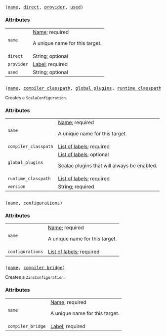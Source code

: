 <a name="#<unknown name>"></a>
## <unknown name>

<pre>
<unknown name>(<a href="#<unknown name>-name">name</a>, <a href="#<unknown name>-direct">direct</a>, <a href="#<unknown name>-provider">provider</a>, <a href="#<unknown name>-used">used</a>)
</pre>



### Attributes

<table class="params-table">
  <colgroup>
    <col class="col-param" />
    <col class="col-description" />
  </colgroup>
  <tbody>
    <tr id="<unknown name>-name">
      <td><code>name</code></td>
      <td>
        <a href="https://bazel.build/docs/build-ref.html#name">Name</a>; required
        <p>
          A unique name for this target.
        </p>
      </td>
    </tr>
    <tr id="<unknown name>-direct">
      <td><code>direct</code></td>
      <td>
        String; optional
      </td>
    </tr>
    <tr id="<unknown name>-provider">
      <td><code>provider</code></td>
      <td>
        <a href="https://bazel.build/docs/build-ref.html#labels">Label</a>; required
      </td>
    </tr>
    <tr id="<unknown name>-used">
      <td><code>used</code></td>
      <td>
        String; optional
      </td>
    </tr>
  </tbody>
</table>


<a name="#<unknown name>"></a>
## <unknown name>

<pre>
<unknown name>(<a href="#<unknown name>-name">name</a>, <a href="#<unknown name>-compiler_classpath">compiler_classpath</a>, <a href="#<unknown name>-global_plugins">global_plugins</a>, <a href="#<unknown name>-runtime_classpath">runtime_classpath</a>, <a href="#<unknown name>-version">version</a>)
</pre>

Creates a `ScalaConfiguration`.

### Attributes

<table class="params-table">
  <colgroup>
    <col class="col-param" />
    <col class="col-description" />
  </colgroup>
  <tbody>
    <tr id="<unknown name>-name">
      <td><code>name</code></td>
      <td>
        <a href="https://bazel.build/docs/build-ref.html#name">Name</a>; required
        <p>
          A unique name for this target.
        </p>
      </td>
    </tr>
    <tr id="<unknown name>-compiler_classpath">
      <td><code>compiler_classpath</code></td>
      <td>
        <a href="https://bazel.build/docs/build-ref.html#labels">List of labels</a>; required
      </td>
    </tr>
    <tr id="<unknown name>-global_plugins">
      <td><code>global_plugins</code></td>
      <td>
        <a href="https://bazel.build/docs/build-ref.html#labels">List of labels</a>; optional
        <p>
          Scalac plugins that will always be enabled.
        </p>
      </td>
    </tr>
    <tr id="<unknown name>-runtime_classpath">
      <td><code>runtime_classpath</code></td>
      <td>
        <a href="https://bazel.build/docs/build-ref.html#labels">List of labels</a>; required
      </td>
    </tr>
    <tr id="<unknown name>-version">
      <td><code>version</code></td>
      <td>
        String; required
      </td>
    </tr>
  </tbody>
</table>


<a name="#<unknown name>"></a>
## <unknown name>

<pre>
<unknown name>(<a href="#<unknown name>-name">name</a>, <a href="#<unknown name>-configurations">configurations</a>)
</pre>



### Attributes

<table class="params-table">
  <colgroup>
    <col class="col-param" />
    <col class="col-description" />
  </colgroup>
  <tbody>
    <tr id="<unknown name>-name">
      <td><code>name</code></td>
      <td>
        <a href="https://bazel.build/docs/build-ref.html#name">Name</a>; required
        <p>
          A unique name for this target.
        </p>
      </td>
    </tr>
    <tr id="<unknown name>-configurations">
      <td><code>configurations</code></td>
      <td>
        <a href="https://bazel.build/docs/build-ref.html#labels">List of labels</a>; required
      </td>
    </tr>
  </tbody>
</table>


<a name="#<unknown name>"></a>
## <unknown name>

<pre>
<unknown name>(<a href="#<unknown name>-name">name</a>, <a href="#<unknown name>-compiler_bridge">compiler_bridge</a>)
</pre>

Creates a `ZincConfiguration`.

### Attributes

<table class="params-table">
  <colgroup>
    <col class="col-param" />
    <col class="col-description" />
  </colgroup>
  <tbody>
    <tr id="<unknown name>-name">
      <td><code>name</code></td>
      <td>
        <a href="https://bazel.build/docs/build-ref.html#name">Name</a>; required
        <p>
          A unique name for this target.
        </p>
      </td>
    </tr>
    <tr id="<unknown name>-compiler_bridge">
      <td><code>compiler_bridge</code></td>
      <td>
        <a href="https://bazel.build/docs/build-ref.html#labels">Label</a>; required
      </td>
    </tr>
  </tbody>
</table>


